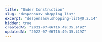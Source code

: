 ```yaml
---
title: "Under Construction"
slug: "despensasv-shopping-list"
excerpt: "despensasv.shopping-list@0.2.14"
hidden: true
createdAt: "2022-07-06T16:49:35.149Z"
updatedAt: "2022-07-06T16:49:35.149Z"
---
```

